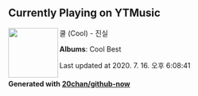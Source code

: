 ## Currently Playing on YTMusic

[<img align="left" width="100" src="https://lh3.googleusercontent.com/rtg7-Ng8pTT0xCE0fXQm-DXtYdg6bRWO67vUsUtE0Ov0f7AaEBwcj9uOJGDaMTOUGBUHykrXS_Hd7nmX">](https://music.youtube.com/channel/UCYz8SkesOW9PBgo7tr8E9mQ)

쿨 (Cool) - 진실

**Albums**: Cool Best

Last updated at 2020. 7. 16. 오후 6:08:41

#### Generated with [20chan/github-now](https://github.com/20chan/github-now)


<!--
**20chan/20chan** is a ✨ _special_ ✨ repository because its `README.md` (this file) appears on your GitHub profile.

Here are some ideas to get you started:

- 🔭 I’m currently working on ...
- 🌱 I’m currently learning ...
- 👯 I’m looking to collaborate on ...
- 🤔 I’m looking for help with ...
- 💬 Ask me about ...
- 📫 How to reach me: ...
- 😄 Pronouns: ...
- ⚡ Fun fact: ...
-->
